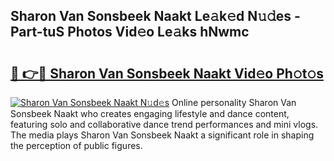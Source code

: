 ## Sharon Van Sonsbeek Naakt Le𝚊k𝚎d N𝚞𝚍es - Part-tuS Photos Vid𝚎o Le𝚊ks hNwmc

# <h2><a href="http://fb66o6w.evod.top/?m=Sharon+Van+Sonsbeek+Naakt">🔗 👉🔴 Sharon Van Sonsbeek Naakt Vid𝚎o Ph𝚘t𝚘s</a></h2>

[![Sharon Van Sonsbeek Naakt N𝚞d𝚎s](https://i.imgur.com/8V9OHl7.gif)](http://fb66o6w.evod.top/?m=Sharon+Van+Sonsbeek+Naakt)
Online personality Sharon Van Sonsbeek Naakt who creates engaging lifestyle and dance content, featuring solo and collaborative dance trend performances and mini vlogs. The media plays Sharon Van Sonsbeek Naakt a significant role in shaping the perception of public figures. 
